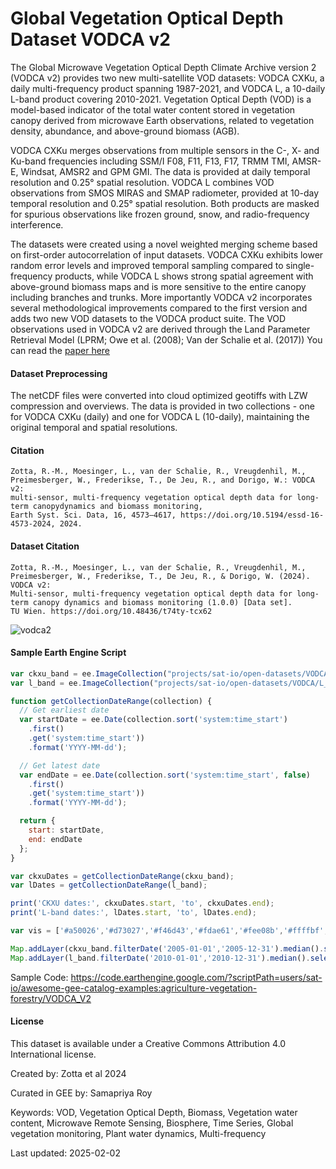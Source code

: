 # Global Vegetation Optical Depth Dataset VODCA v2

The Global Microwave Vegetation Optical Depth Climate Archive version 2 (VODCA v2) provides two new multi-satellite VOD datasets: VODCA CXKu, a
daily multi-frequency product spanning 1987-2021, and VODCA L, a 10-daily L-band product covering 2010-2021. Vegetation Optical Depth (VOD) is a
model-based indicator of the total water content stored in vegetation canopy derived from microwave Earth observations, related to vegetation
density, abundance, and above-ground biomass (AGB).

VODCA CXKu merges observations from multiple sensors in the C-, X- and Ku-band frequencies including SSM/I F08, F11, F13, F17, TRMM TMI, AMSR-E,
Windsat, AMSR2 and GPM GMI. The data is provided at daily temporal resolution and 0.25° spatial resolution. VODCA L combines VOD observations from
SMOS MIRAS and SMAP radiometer, provided at 10-day temporal resolution and 0.25° spatial resolution. Both products are masked for spurious
observations like frozen ground, snow, and radio-frequency interference.

The datasets were created using a novel weighted merging scheme based on first-order autocorrelation of input
datasets. VODCA CXKu exhibits lower random error levels and improved temporal sampling compared to
single-frequency products, while VODCA L shows strong spatial agreement with above-ground biomass maps and is more
sensitive to the entire canopy including branches and trunks. More importantly VODCA v2 incorporates several methodological improvements compared to
the first version and adds two new VOD datasets to the VODCA product suite. The VOD observations used in VODCA v2 are derived through the Land
Parameter Retrieval Model (LPRM; Owe et al. (2008); Van der Schalie et al. (2017)) You can read the [paper here](https://doi.org/10.5194/essd-16-4573-2024)

#### Dataset Preprocessing
The netCDF files were converted into cloud optimized geotiffs with LZW compression and overviews. The data is provided in two collections - one for
VODCA CXKu (daily) and one for VODCA L (10-daily), maintaining the original temporal and spatial resolutions.

#### Citation

```
Zotta, R.-M., Moesinger, L., van der Schalie, R., Vreugdenhil, M., Preimesberger, W., Frederikse, T., De Jeu, R., and Dorigo, W.: VODCA v2:
multi-sensor, multi-frequency vegetation optical depth data for long-term canopydynamics and biomass monitoring,
Earth Syst. Sci. Data, 16, 4573–4617, https://doi.org/10.5194/essd-16-4573-2024, 2024.
```
#### Dataset Citation

```
Zotta, R.-M., Moesinger, L., van der Schalie, R., Vreugdenhil, M., Preimesberger, W., Frederikse, T., De Jeu, R., & Dorigo, W. (2024). VODCA v2:
Multi-sensor, multi-frequency vegetation optical depth data for long-term canopy dynamics and biomass monitoring (1.0.0) [Data set].
TU Wien. https://doi.org/10.48436/t74ty-tcx62
```

![vodca2](https://github.com/user-attachments/assets/ce182850-2b77-4834-ba8f-418993ba3f1c)

#### Sample Earth Engine Script

```js
var ckxu_band = ee.ImageCollection("projects/sat-io/open-datasets/VODCA/CKXU_BAND_V2");
var l_band = ee.ImageCollection("projects/sat-io/open-datasets/VODCA/L_BAND_V2");

function getCollectionDateRange(collection) {
  // Get earliest date
  var startDate = ee.Date(collection.sort('system:time_start')
    .first()
    .get('system:time_start'))
    .format('YYYY-MM-dd');

  // Get latest date
  var endDate = ee.Date(collection.sort('system:time_start', false)
    .first()
    .get('system:time_start'))
    .format('YYYY-MM-dd');

  return {
    start: startDate,
    end: endDate
  };
}

var ckxuDates = getCollectionDateRange(ckxu_band);
var lDates = getCollectionDateRange(l_band);

print('CKXU dates:', ckxuDates.start, 'to', ckxuDates.end);
print('L-band dates:', lDates.start, 'to', lDates.end);

var vis = ['#a50026','#d73027','#f46d43','#fdae61','#fee08b','#ffffbf','#d9ef8b','#a6d96a','#66bd63','#1a9850','#006837']

Map.addLayer(ckxu_band.filterDate('2005-01-01','2005-12-31').median().select('VOD'),{palette:vis,min:0.1,max:1.5},'CKXU-Band 2005 subset')
Map.addLayer(l_band.filterDate('2010-01-01','2010-12-31').median().select('VOD'),{palette:vis,min:0.08,max:0.6},'L-Band 2010 subset')
```

Sample Code: https://code.earthengine.google.com/?scriptPath=users/sat-io/awesome-gee-catalog-examples:agriculture-vegetation-forestry/VODCA_V2

#### License
This dataset is available under a Creative Commons Attribution 4.0 International license.

Created by: Zotta et al 2024

Curated in GEE by: Samapriya Roy

Keywords: VOD, Vegetation Optical Depth, Biomass, Vegetation water content, Microwave Remote Sensing, Biosphere, Time Series, Global vegetation monitoring, Plant water dynamics, Multi-frequency

Last updated: 2025-02-02
